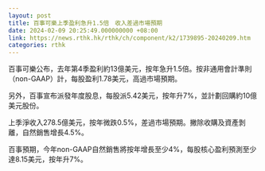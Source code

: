 ```yaml
---
layout: post
title: 百事可樂上季盈利急升1.5倍　收入差過市場預期
date: 2024-02-09 20:25:49.000000000 +08:00
link: https://news.rthk.hk/rthk/ch/component/k2/1739895-20240209.htm
categories: rthk
---
```


百事可樂公布，去年第4季盈利約13億美元，按年急升1.5倍。按非通用會計準則（non-GAAP）計，每股盈利1.78美元，高過市場預期。

另外，百事宣布派發年度股息，每股派5.42美元，按年升7%，並計劃回購約10億美元股份。

上季淨收入278.5億美元，按年微跌0.5%，差過市場預期。撇除收購及資產剝離，自然銷售增長4.5%。

百事預期，今年non-GAAP自然銷售將按年增長至少4%，每股核心盈利預測至少達8.15美元，按年升7%。
